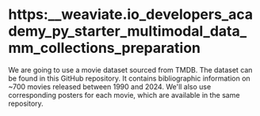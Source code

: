 # https:\_\_weaviate.io_developers_academy_py_starter_multimodal_data_mm_collections_preparation

We are going to use a movie dataset sourced from TMDB. The dataset can be found in this GitHub repository. It contains bibliographic information on ~700 movies released between 1990 and 2024. We'll also use corresponding posters for each movie, which are available in the same repository.

